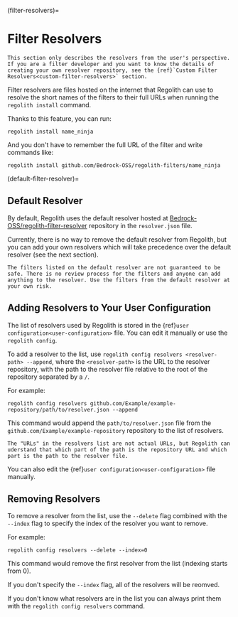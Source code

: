 (filter-resolvers)=
# Filter Resolvers

```{warning}
This section only describes the resolvers from the user's perspective. If you are a filter developer and you want to know the details of creating your own resolver repository, see the {ref}`Custom Filter Resolvers<custom-filter-resolvers>` section.
```

Filter resolvers are files hosted on the internet that Regolith can use to resolve the short names of the filters to their full URLs when running the `regolith install` command.

Thanks to this feature, you can run:
```text
regolith install name_ninja
```
And you don't have to remember the full URL of the filter and write commands like:
```text
regolith install github.com/Bedrock-OSS/regolith-filters/name_ninja
```
(default-filter-resolver)=
## Default Resolver
By default, Regolith uses the default resolver hosted at [Bedrock-OSS/regolith-filter-resolver](https://github.com/Bedrock-OSS/regolith-filter-resolver) repository in the `resolver.json` file.

Currently, there is no way to remove the default resolver from Regolith, but you can add your own resolvers which will take precedence over the default resolver (see the next section).

```{warning}
The filters listed on the default resolver are not guaranteed to be safe. There is no review process for the filters and anyone can add anything to the resolver. Use the filters from the default resolver at your own risk.
```

## Adding Resolvers to Your User Configuration
The list of resolvers used by Regolith is stored in the {ref}`user configuration<user-configuration>` file. You can edit it manually or use the `regolith config`.

To add a resolver to the list, use `regolith config resolvers <resolver-path> --append`, where the `<resolver-path>` is the URL to the resolver repository, with the path to the resolver file relative to the root of the repository separated by a `/`.

For example:
```text
regolith config resolvers github.com/Example/example-repository/path/to/resolver.json --append
```
This command would append the `path/to/resolver.json` file from the `github.com/Example/example-repository` repository to the list of resolvers.

```{warning}
The "URLs" in the resolvers list are not actual URLs, but Regolith can uderstand that which part of the path is the repository URL and which part is the path to the resolver file.
```
You can also edit the {ref}`user configuration<user-configuration>` file manually.

## Removing Resolvers
To remove a resolver from the list, use the `--delete` flag combined with the `--index` flag to specify the index of the resolver you want to remove.

For example:
```text
regolith config resolvers --delete --index=0
```
This command would remove the first resolver from the list (indexing starts from 0).

If you don't specify the `--index` flag, all of the resolvers will be reomved.

If you don't know what resolvers are in the list you can always print them with the `regolith config resolvers` command.
